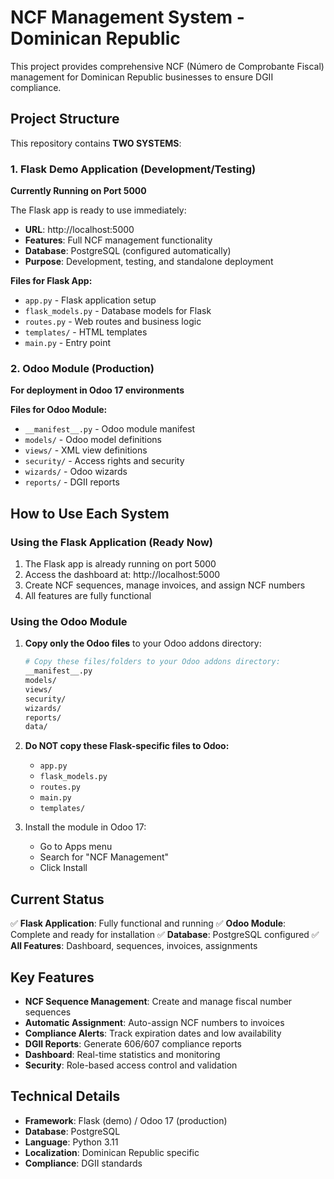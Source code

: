 # NCF Management System - Dominican Republic

This project provides comprehensive NCF (Número de Comprobante Fiscal) management for Dominican Republic businesses to ensure DGII compliance.

## Project Structure

This repository contains **TWO SYSTEMS**:

### 1. Flask Demo Application (Development/Testing)
**Currently Running on Port 5000**

The Flask app is ready to use immediately:
- **URL**: http://localhost:5000
- **Features**: Full NCF management functionality
- **Database**: PostgreSQL (configured automatically)
- **Purpose**: Development, testing, and standalone deployment

**Files for Flask App:**
- `app.py` - Flask application setup
- `flask_models.py` - Database models for Flask
- `routes.py` - Web routes and business logic
- `templates/` - HTML templates
- `main.py` - Entry point

### 2. Odoo Module (Production)
**For deployment in Odoo 17 environments**

**Files for Odoo Module:**
- `__manifest__.py` - Odoo module manifest
- `models/` - Odoo model definitions
- `views/` - XML view definitions
- `security/` - Access rights and security
- `wizards/` - Odoo wizards
- `reports/` - DGII reports

## How to Use Each System

### Using the Flask Application (Ready Now)
1. The Flask app is already running on port 5000
2. Access the dashboard at: http://localhost:5000
3. Create NCF sequences, manage invoices, and assign NCF numbers
4. All features are fully functional

### Using the Odoo Module
1. **Copy only the Odoo files** to your Odoo addons directory:
   ```bash
   # Copy these files/folders to your Odoo addons directory:
   __manifest__.py
   models/
   views/
   security/
   wizards/
   reports/
   data/
   ```

2. **Do NOT copy these Flask-specific files to Odoo:**
   - `app.py`
   - `flask_models.py`
   - `routes.py`
   - `main.py`
   - `templates/`

3. Install the module in Odoo 17:
   - Go to Apps menu
   - Search for "NCF Management"
   - Click Install

## Current Status

✅ **Flask Application**: Fully functional and running
✅ **Odoo Module**: Complete and ready for installation
✅ **Database**: PostgreSQL configured
✅ **All Features**: Dashboard, sequences, invoices, assignments

## Key Features

- **NCF Sequence Management**: Create and manage fiscal number sequences
- **Automatic Assignment**: Auto-assign NCF numbers to invoices
- **Compliance Alerts**: Track expiration dates and low availability
- **DGII Reports**: Generate 606/607 compliance reports
- **Dashboard**: Real-time statistics and monitoring
- **Security**: Role-based access control and validation

## Technical Details

- **Framework**: Flask (demo) / Odoo 17 (production)
- **Database**: PostgreSQL
- **Language**: Python 3.11
- **Localization**: Dominican Republic specific
- **Compliance**: DGII standards